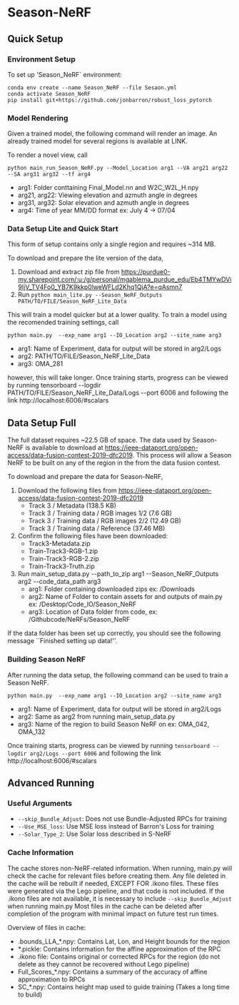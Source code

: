 # Season-NeRF

## Quick Setup

### Environment Setup
To set up 'Season_NeRF` environment:

    conda env create --name Season_NeRF --file Sesaon.yml
    conda activate Season_NeRF
    pip install git+https://github.com/jonbarron/robust_loss_pytorch


### Model Rendering
Given a trained model, the following command will render an image.
An already trained model for several regions is available at LINK.

To render a novel view, call

``
python main_run_Season_NeRF.py --Model_Location arg1 --VA arg21 arg22 --SA arg31 arg32 --tf arg4
``

 - arg1: Folder conttaining Final_Model.nn and W2C_W2L_H.npy
 - arg21, arg22: Viewing elevation and azmuth angle in degrees
 - arg31, arg32: Solar elevation and azmuth angle in degrees
 - arg4: Time of year MM/DD format ex: July 4 -> 07/04

### Data Setup Lite and Quick Start
This form of setup contains only a single region and requires ~314 MB.

To download and prepare the lite version of the data,

1. Download and extract zip file from https://purdue0-my.sharepoint.com/:u:/g/personal/mgablema_purdue_edu/Eb4TMYwDVi9IjV_TV4Fo0_YB7K9kkp0lweWFLd2Khq1QjA?e=qAsmn7
2. Run ``python main_lite.py --Season_NeRF_Outputs PATH/TO/FILE/Season_NeRF_Lite_Data``

This will train a model quicker but at a lower quality.
To train a model using the recomended training settings, call

``
python main.py  --exp_name arg1 --IO_Location arg2 --site_name arg3
``

- arg1: Name of Experiment, data for output will be stored in arg2/Logs
- arg2: PATH/TO/FILE/Season_NeRF_Lite_Data
- arg3: OMA_281

however, this will take longer.
Once training starts, progress can be viewed by running tensorboard --logdir PATH/TO/FILE/Season_NeRF_Lite_Data/Logs --port 6006 and following the link http://localhost:6006/#scalars


## Data Setup Full
The full dataset requires ~22.5 GB of space.
The data used by Season-NeRF is available to download at https://ieee-dataport.org/open-access/data-fusion-contest-2019-dfc2019.
This process will allow a Season NeRF to be built on any of the region in the from the data fusion contest.

To download and prepare the data for Season-NeRF,

1. Download the following files from https://ieee-dataport.org/open-access/data-fusion-contest-2019-dfc2019
   - Track 3 / Metadata	(138.5 KB)
   - Track 3 / Training data / RGB images 1/2	(7.6 GB)
   - Track 3 / Training data / RGB images 2/2	(12.49 GB)
   - Track 3 / Training data / Reference	(37.46 MB)
2. Confirm the following files have been downloaded:
   - Track3-Metadata.zip
   - Train-Track3-RGB-1.zip
   - Train-Track3-RGB-2.zip
   - Train-Track3-Truth.zip
3. Run main_setup_data.py  --path_to_zip arg1 --Season_NeRF_Outputs arg2 --code_data_path arg3
   - arg1: Folder containing downloaded zips ex: /Downloads
   - arg2: Name of Folder to contain assets for and outputs of main.py ex: /Desktop/Code_IO/Season_NeRF
   - arg3: Location of Data folder from code, ex: /Githubcode/NeRFs/Season_NeRF
   
If the data folder has been set up correctly, you should see the following message ``Finished setting up data!''.

### Building Season NeRF
After running the data setup, the following command can be used to train a Season NeRF.

``
python main.py  --exp_name arg1 --IO_Location arg2 --site_name arg3
``
- arg1: Name of Experiment, data for output will be stored in arg2/Logs
- arg2: Same as arg2 from running main_setup_data.py
- arg3: Name of the region to build Season NeRF on ex: OMA_042, OMA_132

Once training starts, progress can be viewed by running
``
tensorboard --logdir arg2/Logs --port 6006
``
and following the link http://localhost:6006/#scalars

## Advanced Running
### Useful Arguments
- ``--skip_Bundle_Adjust``: Does not use Bundle-Adjusted RPCs for training
- ``--Use_MSE_loss``: Use MSE loss instead of Barron's Loss for training
- ``--Solar_Type_2``: Use Solar loss described in S-NeRF

### Cache Information
The cache stores non-NeRF-related information.
When running, main.py will check the cache for relevant files before creating them.
Any file deleted in the cache will be rebuilt if needed, EXCEPT FOR .ikono files.
These files were generated via the Lego pipeline, and that code is not included.
If the .ikono files are not available, it is necessary to include ``--skip_Bundle_Adjust`` when running main.py
Most files in the cache can be deleted after completion of the program with minimal impact on future test run times.

Overview of files in cache:
- .bounds_LLA_*.npy: Contains Lat, Lon, and Height bounds for the region
- *.pickle: Contains information for the affine approximation of the RPC
- .ikono file: Contains original or corrected RPCs for the region (do not delete as they cannot be recovered without Lego pipeline)
- Full_Scores_*.npy: Contains a summary of the accuracy of affine approximation to RPCs
- SC_*.npy: Contains height map used to guide training (Takes a long time to build)
